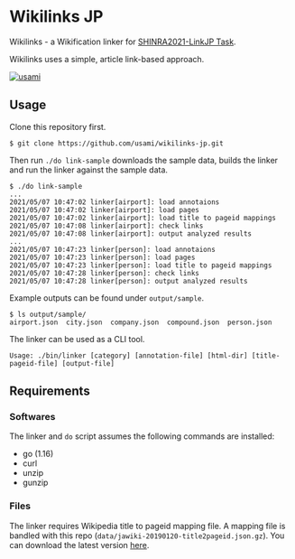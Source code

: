 # Wikilinks JP

Wikilinks - a Wikification linker for [SHINRA2021-LinkJP Task](http://shinra-project.info/shinra2021linkjp/).

Wikilinks uses a simple, article link-based approach.

[![usami](https://circleci.com/gh/usami/wikilinks-jp.svg?style=svg)](https://app.circleci.com/pipelines/github/usami/wikilinks-jp)

## Usage

Clone this repository first.
```
$ git clone https://github.com/usami/wikilinks-jp.git
```

Then run `./do link-sample` downloads the sample data, builds the linker and run the linker against the sample data.

```
$ ./do link-sample
...
2021/05/07 10:47:02 linker[airport]: load annotaions
2021/05/07 10:47:02 linker[airport]: load pages
2021/05/07 10:47:02 linker[airport]: load title to pageid mappings
2021/05/07 10:47:08 linker[airport]: check links
2021/05/07 10:47:08 linker[airport]: output analyzed results
...
2021/05/07 10:47:23 linker[person]: load annotaions
2021/05/07 10:47:23 linker[person]: load pages
2021/05/07 10:47:23 linker[person]: load title to pageid mappings
2021/05/07 10:47:28 linker[person]: check links
2021/05/07 10:47:28 linker[person]: output analyzed results
```

Example outputs can be found under `output/sample`.

```
$ ls output/sample/
airport.json  city.json  company.json  compound.json  person.json
```

The linker can be used as a CLI tool.

```
Usage: ./bin/linker [category] [annotation-file] [html-dir] [title-pageid-file] [output-file]
```

## Requirements

### Softwares

The linker and `do` script assumes the following commands are installed:

- go (1.16)
- curl
- unzip
- gunzip

### Files

The linker requires Wikipedia title to pageid mapping file. A mapping file is bandled with this repo (`data/jawiki-20190120-title2pageid.json.gz`). You can download the latest version [here](https://drive.google.com/drive/folders/1ncZnWgDPFuoKQyqAVIaDnnx85sjsW5cN?usp=sharing).
